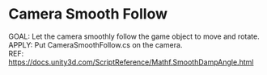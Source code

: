 # **Camera Smooth Follow**
GOAL: Let the camera smoothly follow the game object to move and rotate.<br>
APPLY: Put CameraSmoothFollow.cs on the camera.<br>
REF: https://docs.unity3d.com/ScriptReference/Mathf.SmoothDampAngle.html <br>
